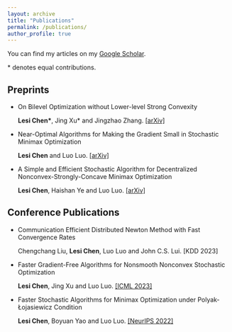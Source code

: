 ```yaml
---
layout: archive
title: "Publications"
permalink: /publications/
author_profile: true
---
```


You can find my articles on my [Google Scholar](https://scholar.google.com/citations?user=ynGzhugAAAAJ&hl=en&oi=ao). 

 \* denotes equal contributions.

## Preprints 

* On Bilevel Optimization without Lower-level Strong Convexity

  **Lesi Chen\***, Jing Xu\* and Jingzhao Zhang. [[arXiv]](https://arxiv.org/abs/2301.00712)

  
* Near-Optimal Algorithms for Making the Gradient Small in Stochastic Minimax Optimization
 
  **Lesi Chen** and Luo Luo. [[arXiv]](https://arxiv.org/abs/2208.05925) 
  
* A Simple and Efficient Stochastic Algorithm for Decentralized Nonconvex-Strongly-Concave Minimax Optimization 
 
  **Lesi Chen**, Haishan Ye and Luo Luo. [[arXiv]](https://arxiv.org/pdf/2212.02387.pdf) 
  


## Conference Publications

* Communication Efficient Distributed Newton Method with Fast Convergence Rates
  
  Chengchang Liu, **Lesi Chen**, Luo Luo and John C.S. Lui. [KDD 2023]

  
* Faster Gradient-Free Algorithms for Nonsmooth Nonconvex Stochastic Optimization
 
  **Lesi Chen**, Jing Xu and Luo Luo. [[ICML 2023]](https://arxiv.org/pdf/2301.06428.pdf)
  

* Faster Stochastic Algorithms for Minimax Optimization under Polyak-Łojasiewicz Condition

  **Lesi Chen**, Boyuan Yao and Luo Luo. [[NeurIPS 2022]](https://openreview.net/pdf?id=JSha3zfdmSo) 
  
  
